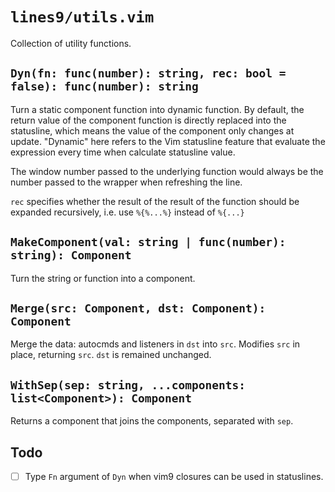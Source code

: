 # `lines9/utils.vim`

Collection of utility functions.

## `Dyn(fn: func(number): string, rec: bool = false): func(number): string`

Turn a static component function into dynamic function.
By default, the return value of the component function is directly replaced into the statusline,
which means the value of the component only changes at update.
"Dynamic" here refers to the Vim statusline feature that evaluate the expression
every time when calculate statusline value.

The window number passed to the underlying function would always be
the number passed to the wrapper when refreshing the line.

`rec` specifies whether the result of the result of the function should be
expanded recursively, i.e. use `%{%...%}` instead of `%{...}`

## `MakeComponent(val: string | func(number): string): Component`

Turn the string or function into a component.

## `Merge(src: Component, dst: Component): Component`

Merge the data: autocmds and listeners in `dst` into `src`.
Modifies `src` in place, returning `src`.
`dst` is remained unchanged.

## `WithSep(sep: string, ...components: list<Component>): Component`

Returns a component that joins the components, separated with `sep`.

## Todo

- [ ] Type `Fn` argument of `Dyn` when vim9 closures can be used in statuslines.

